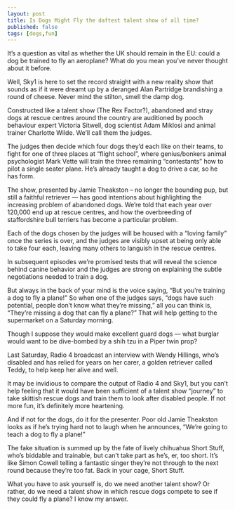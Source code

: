 ```yaml
---
layout: post
title: Is Dogs Might Fly the daftest talent show of all time?
published: false
tags: [dogs,fun]
---
```


It’s a question as vital as whether the UK should remain in the EU: could a dog be trained to fly an aeroplane?  What do you mean you’ve never thought about it before.<!--more-->

Well, Sky1 is here to set the record straight with a new reality show that sounds as if it were dreamt up by a deranged Alan Partridge brandishing a round of cheese. Never mind the stilton, smell the damp dog.

Constructed like a talent show (The Rex Factor?), abandoned and stray dogs at rescue centres around the country are auditioned by pooch behaviour expert Victoria Sitwell, dog scientist Adam Miklosi and animal trainer Charlotte Wilde. We’ll call them the judges.

The judges then decide which four dogs they’d each like on their teams, to fight for one of three places at “flight school”, where genius/bonkers animal psychologist Mark Vette will train the three remaining “contestants” how to pilot a single seater plane. He’s already taught a dog to drive a car, so he has form.

The show, presented by Jamie Theakston – no longer the bounding pup, but still a faithful retriever — has good intentions about highlighting the increasing problem of abandoned dogs. We’re told that each year over 120,000 end up at rescue centres, and how the overbreeding of staffordshire bull terriers has become a particular problem.

Each of the dogs chosen by the judges will be housed with a “loving family” once the series is over, and the judges are visibly upset at being only able to take four each, leaving many others to languish in the rescue centres.

In subsequent episodes we’re promised tests that will reveal the science behind canine behavior and the judges are strong on explaining the subtle negotiations needed to train a dog.

But always in the back of your mind is the voice saying, “But you’re training a dog to fly a plane!” So when one of the judges says, “dogs have such potential, people don’t know what they’re missing,” all you can think is, “They’re missing a dog that can fly a plane?” That will help getting to the supermarket on a Saturday morning.

Though I suppose they would make excellent guard dogs — what burglar would want to be dive-bombed by a shih tzu in a Piper twin prop?

Last Saturday, Radio 4 broadcast an interview with Wendy Hillings, who’s disabled and has relied for years on her carer, a golden retriever called Teddy, to help keep her alive and well.

It may be invidious to compare the output of Radio 4 and Sky1, but you can’t help feeling that it would have been sufficient of a talent show “journey” to take skittish rescue dogs and train them to look after disabled people. If not more fun, it’s definitely more heartening.

And if not for the dogs, do it for the presenter. Poor old Jamie Theakston looks as if he’s trying hard not to laugh when he announces, “We’re going to teach a dog to fly a plane!”

The fake situation is summed up by the fate of lively chihuahua Short Stuff, who’s biddable and trainable, but can’t take part as he’s, er, too short. It’s like Simon Cowell telling a fantastic singer they’re not through to the next round because they’re too fat. Back in your cage, Short Stuff.

What you have to ask yourself is, do we need another talent show? Or rather, do we need a talent show in which rescue dogs compete to see if they could fly a plane? I know my answer.
